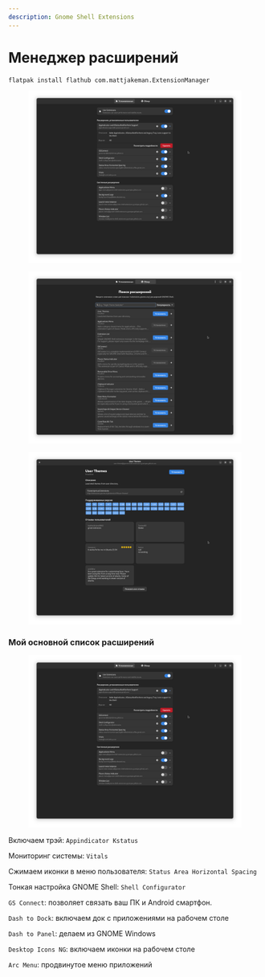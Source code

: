```yaml
---
description: Gnome Shell Extensions
---
```


# Менеджер расширений

```bash
flatpak install flathub com.mattjakeman.ExtensionManager
```

<div>

<figure><img src="../../.gitbook/assets/Снимок экрана от 2022-10-29 13-14-25 (1).png" alt=""><figcaption></figcaption></figure>

 

<figure><img src="../../.gitbook/assets/Снимок экрана от 2022-10-29 13-14-31.png" alt=""><figcaption></figcaption></figure>

 

<figure><img src="../../.gitbook/assets/Снимок экрана от 2022-10-29 13-14-37.png" alt=""><figcaption></figcaption></figure>

</div>

### Мой основной список расширений

<figure><img src="../../.gitbook/assets/Снимок экрана от 2022-10-29 13-14-25.png" alt=""><figcaption></figcaption></figure>

Включаем трэй: `Appindicator Kstatus`&#x20;

Мониторинг системы: `Vitals`&#x20;

Сжимаем иконки в меню пользователя: `Status Area Horizontal Spacing`&#x20;

Тонкая настройка GNOME Shell: `Shell Configurator`&#x20;

`GS Connect`: позволяет связать ваш ПК и Android смартфон.

`Dash to Dock`: включаем док с приложениями на рабочем столе&#x20;

`Dash to Panel`: делаем из GNOME Windows&#x20;

`Desktop Icons NG`: включаем иконки на рабочем столе&#x20;

`Arc Menu`: продвинутое меню приложений

